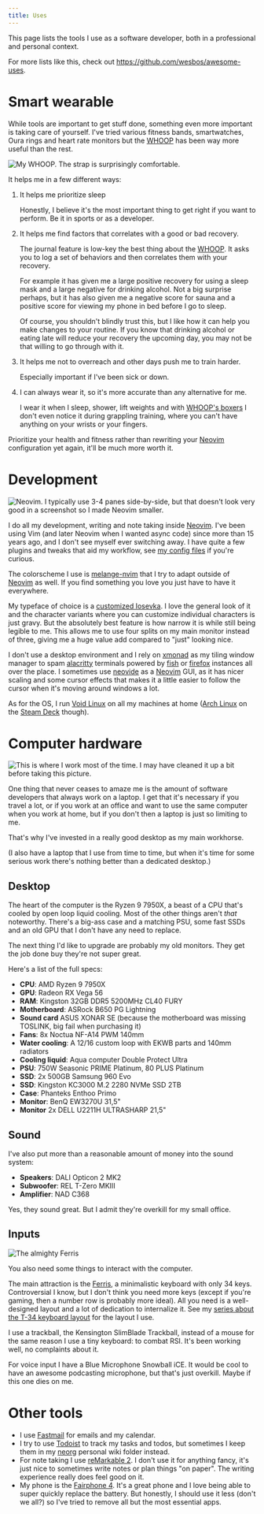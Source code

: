 ```yaml
---
title: Uses
---
```


This page lists the tools I use as a software developer, both in a professional and personal context.

For more lists like this, check out <https://github.com/wesbos/awesome-uses>.


# Smart wearable

While tools are important to get stuff done, something even more important is taking care of yourself.
I've tried various fitness bands, smartwatches, Oura rings and heart rate monitors but the [WHOOP][] has been way more useful than the rest.

![My WHOOP. The strap is surprisingly comfortable.](/images/uses/whoop.jpg)

It helps me in a few different ways:


1. It helps me prioritize sleep

   Honestly, I believe it's the most important thing to get right if you want to perform.
   Be it in sports or as a developer.

1. It helps me find factors that correlates with a good or bad recovery.

   The journal feature is low-key the best thing about the [WHOOP][].
   It asks you to log a set of behaviors and then correlates them with your recovery.

   For example it has given me a large positive recovery for using a sleep mask and a large negative for drinking alcohol.
   Not a big surprise perhaps, but it has also given me a negative score for sauna and a positive score for viewing my phone in bed before I go to sleep.

   Of course, you shouldn't blindly trust this, but I like how it can help you make changes to your routine.
   If you know that drinking alcohol or eating late will reduce your recovery the upcoming day,
   you may not be that willing to go through with it.

1. It helps me not to overreach and other days push me to train harder.

   Especially important if I've been sick or down.

3. I can always wear it, so it's more accurate than any alternative for me.

   I wear it when I sleep, shower, lift weights and with [WHOOP's boxers][boxer] I don't even notice it during grappling training, where you can't have anything on your wrists or your fingers.

Prioritize your health and fitness rather than rewriting your [Neovim][] configuration yet again, it'll be much more worth it.

# Development

![Neovim. I typically use 3-4 panes side-by-side, but that doesn't look very good in a screenshot so I made Neovim smaller.](/images/uses/neovim.png)

I do all my development, writing and note taking inside [Neovim][].
I've been using Vim (and later Neovim when I wanted async code) since more than 15 years ago, and I don't see myself ever switching away.
I have quite a few plugins and tweaks that aid my workflow, see [my config files][neovim-config] if you're curious.

The colorscheme I use is [melange-nvim] that I try to adapt outside of [Neovim][] as well.
If you find something you love you just have to have it everywhere.

My typeface of choice is a [customized Iosevka][iosevka].
I love the general look of it and the character variants where you can customize individual characters is just gravy.
But the absolutely best feature is how narrow it is while still being legible to me.
This allows me to use four splits on my main monitor instead of three, giving me a huge value add compared to "just" looking nice.

I don't use a desktop environment and I rely on [xmonad][] as my tiling window manager to spam [alacritty][] terminals powered by [fish][] or [firefox][] instances all over the place.
I sometimes use [neovide][] as a [Neovim][] GUI, as it has nicer scaling and some cursor effects that makes it a little easier to follow the cursor when it's moving around windows a lot.

As for the OS, I run [Void Linux][] on all my machines at home ([Arch Linux][] on the [Steam Deck][] though).

# Computer hardware

![This is where I work most of the time.  
I may have cleaned it up a bit before taking this picture.](/images/uses/workstation.jpg)

One thing that never ceases to amaze me is the amount of software developers that always work on a laptop.
I get that it's necessary if you travel a lot, or if you work at an office and want to use the same computer when you work at home, but if you don't then a laptop is just so limiting to me.

That's why I've invested in a really good desktop as my main workhorse.

(I also have a laptop that I use from time to time, but when it's time for some serious work there's nothing better than a dedicated desktop.)

## Desktop

The heart of the computer is the Ryzen 9 7950X, a beast of a CPU that's cooled by open loop liquid cooling.
Most of the other things aren't *that* noteworthy. 
There's a big-ass case and a matching PSU, some fast SSDs and an old GPU that I don't have any need to replace.

The next thing I'd like to upgrade are probably my old monitors.
They get the job done buy they're not super great.

Here's a list of the full specs:

- **CPU**: AMD Ryzen 9 7950X
- **GPU**: Radeon RX Vega 56
- **RAM**: Kingston 32GB DDR5 5200MHz CL40 FURY
- **Motherboard**: ASRock B650 PG Lightning
- **Sound card** ASUS XONAR SE (because the motherboard was missing TOSLINK, big fail when purchasing it)
- **Fans**: 8x Noctua NF-A14 PWM 140mm
- **Water cooling**: A 12/16 custom loop with EKWB parts and 140mm radiators
- **Cooling liquid**: Aqua computer Double Protect Ultra
- **PSU**: 750W Seasonic PRIME Platinum, 80 PLUS Platinum
- **SSD**: 2x 500GB Samsung 960 Evo
- **SSD**: Kingston KC3000 M.2 2280 NVMe SSD 2TB
- **Case**: Phanteks Enthoo Primo
- **Monitor**: BenQ EW3270U 31,5"
- **Monitor** 2x DELL U2211H ULTRASHARP 21,5"

## Sound

I've also put more than a reasonable amount of money into the sound system:

- **Speakers**: DALI Opticon 2 MK2
- **Subwoofer**: REL T-Zero MKIII
- **Amplifier**: NAD C368

Yes, they sound great.
But I admit they're overkill for my small office.

## Inputs

![The almighty Ferris](/images/uses/ferris.jpg)

You also need some things to interact with the computer.

The main attraction is the [Ferris][], a minimalistic keyboard with only 34 keys.
Controversial I know, but I don't think you need more keys (except if you're gaming, then a number row is probably more ideal).
All you need is a well-designed layout and a lot of dedication to internalize it.
See my [series about the T-34 keyboard layout](/series/t-34/) for the layout I use.

I use a trackball, the Kensington SlimBlade Trackball, instead of a mouse for the same reason I use a tiny keyboard:
to combat RSI.
It's been working well, no complaints about it.

For voice input I have a Blue Microphone Snowball iCE.
It would be cool to have an awesome podcasting microphone, but that's just overkill.
Maybe if this one dies on me.

# Other tools

- I use [Fastmail][] for emails and my calendar.
- I try to use [Todoist][] to track my tasks and todos, but sometimes I keep them in my [neorg][] personal wiki folder instead.
- For note taking I use [reMarkable 2][].
  I don't use it for anything fancy, it's just nice to sometimes write notes or plan things "on paper". The writing experience really does feel good on it.
- My phone is the [Fairphone 4][].
  It's a great phone and I love being able to super quickly replace the battery.
  But honestly, I should use it less (don't we all?) so I've tried to remove all but the most essential apps.

[Neovim]: https://neovim.io/ 
[neovim-config]: https://github.com/treeman/dotfiles/tree/master/.config/nvim
[Ferris]: https://github.com/pierrechevalier83/ferris
[neovide]: https://github.com/neovide/neovide
[alacritty]: https://alacritty.org/
[iosevka]: /iosevka
[fish]: https://fishshell.com/
[xmonad]: https://xmonad.org/
[melange-nvim]: https://github.com/savq/melange-nvim
[firefox]: https://www.mozilla.org/en-US/firefox/new/
[Void Linux]: https://voidlinux.org/
[Arch Linux]: https://archlinux.org/
[Steam Deck]: https://www.steamdeck.com/en/
[WHOOP]: https://join.whoop.com/EBB986
[boxer]: https://shop.whoop.com/en-eu/products/any-wear-boxer/?sku=927-A2-00-0-0
[neorg]: https://github.com/nvim-neorg/neorg
[Fastmail]: https://www.fastmail.com/
[Todoist]: https://todoist.com
[Fairphone 4]: https://www.fairphone.com/en/
[reMarkable 2]: https://remarkable.com/
